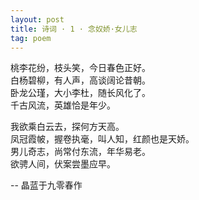 ```yaml
---
layout: post
title: 诗词 · 1 · 念奴娇·女儿志
tag: poem
---
```


桃李花纷，枝头笑，今日春色正好。<br />
白杨碧柳，有人声，高谈阔论昔朝。<br />
卧龙公瑾，大小李杜，随长风化了。<br />
千古风流，英雄恰是年少。

我欲乘白云去，探何方天高。<br />
凤冠霞帔，握卷执毫，叫人知，红颜也是天娇。<br />
男儿奇志，尚常付东流，年华易老。<br />
欲骋人间，伏案尝墨应早。

-- 晶蓝于九零春作
